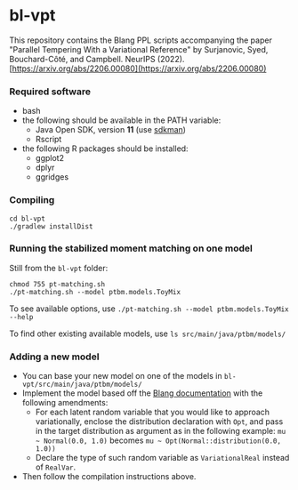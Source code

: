 # bl-vpt

This repository contains the Blang PPL scripts accompanying the paper
"Parallel Tempering With a Variational Reference" by Surjanovic, Syed, Bouchard-Côté, and Campbell. NeurIPS (2022).
[https://arxiv.org/abs/2206.00080](https://arxiv.org/abs/2206.00080)

### Required software

- bash
- the following should be available in the PATH variable:
    - Java Open SDK, version **11** (use [sdkman](https://sdkman.io/))
    - Rscript
- the following R packages should be installed:
    - ggplot2
    - dplyr
    - ggridges


### Compiling

```
cd bl-vpt
./gradlew installDist
```


### Running the stabilized moment matching on one model

Still from the ``bl-vpt`` folder:

```
chmod 755 pt-matching.sh
./pt-matching.sh --model ptbm.models.ToyMix
```

To see available options, use ``./pt-matching.sh --model ptbm.models.ToyMix --help``

To find other existing available models, use ``ls src/main/java/ptbm/models/``


### Adding a new model

- You can base your new model on one of the models in ``bl-vpt/src/main/java/ptbm/models/``
- Implement the model based off the [Blang documentation](https://arxiv.org/pdf/1912.10396.pdf) with the following amendments:
    - For each latent random variable that you would like to approach variationally, enclose the distribution declaration with ``Opt``, and pass in the target distribution as argument as in the following example: ``mu ~ Normal(0.0, 1.0)`` becomes ``mu ~ Opt(Normal::distribution(0.0, 1.0))``
    - Declare the type of such random variable as ``VariationalReal`` instead of ``RealVar``.
- Then follow the compilation instructions above.
